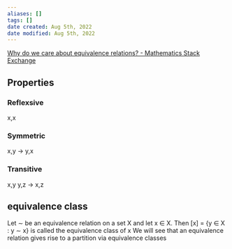 ```yaml
---
aliases: []
tags: [] 
date created: Aug 5th, 2022
date modified: Aug 5th, 2022
---
```


[Why do we care about equivalence relations? - Mathematics Stack Exchange](https://math.stackexchange.com/questions/2525064/why-do-we-care-about-equivalence-relations#:~:text=Equivalence%20relations%20are%20important%20because,the%20set%20and%20vice%20versa.)

## Properties
### Reflexsive
x,x

### Symmetric
x,y -> y,x

### Transitive
x,y y,z -> x,z

## equivalence class
Let ∼ be an equivalence relation on a set X and let x ∈ X. Then [x] = {y ∈ X : y ∼ x} is called the equivalence class of x
We will see that an equivalence relation gives rise to a partition via equivalence classes